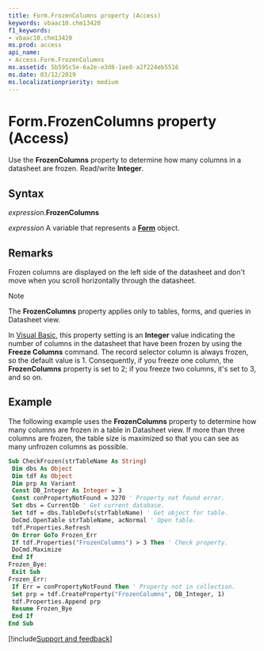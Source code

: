 ```yaml
---
title: Form.FrozenColumns property (Access)
keywords: vbaac10.chm13420
f1_keywords:
- vbaac10.chm13420
ms.prod: access
api_name:
- Access.Form.FrozenColumns
ms.assetid: 5b595c5e-6a2e-e3d8-1ae8-a2f224eb5516
ms.date: 03/12/2019
ms.localizationpriority: medium
---
```



# Form.FrozenColumns property (Access)

Use the **FrozenColumns** property to determine how many columns in a datasheet are frozen. Read/write **Integer**.


## Syntax

_expression_.**FrozenColumns**

_expression_ A variable that represents a **[Form](Access.Form.md)** object.


## Remarks

Frozen columns are displayed on the left side of the datasheet and don't move when you scroll horizontally through the datasheet.

> [!NOTE] 
> The **FrozenColumns** property applies only to tables, forms, and queries in Datasheet view.

In [Visual Basic](../access/Concepts/Settings/set-properties-by-using-visual-basic.md), this property setting is an **Integer** value indicating the number of columns in the datasheet that have been frozen by using the **Freeze Columns** command. The record selector column is always frozen, so the default value is 1. Consequently, if you freeze one column, the **FrozenColumns** property is set to 2; if you freeze two columns, it's set to 3, and so on.


## Example

The following example uses the **FrozenColumns** property to determine how many columns are frozen in a table in Datasheet view. If more than three columns are frozen, the table size is maximized so that you can see as many unfrozen columns as possible.

```vb
Sub CheckFrozen(strTableName As String) 
 Dim dbs As Object 
 Dim tdf As Object 
 Dim prp As Variant 
 Const DB_Integer As Integer = 3 
 Const conPropertyNotFound = 3270 ' Property not found error. 
 Set dbs = CurrentDb ' Get current database. 
 Set tdf = dbs.TableDefs(strTableName) ' Get object for table. 
 DoCmd.OpenTable strTableName, acNormal ' Open table. 
 tdf.Properties.Refresh 
 On Error GoTo Frozen_Err 
 If tdf.Properties("FrozenColumns") > 3 Then ' Check property. 
 DoCmd.Maximize 
 End If 
Frozen_Bye: 
 Exit Sub 
Frozen_Err: 
 If Err = conPropertyNotFound Then ' Property not in collection. 
 Set prp = tdf.CreateProperty("FrozenColumns", DB_Integer, 1) 
 tdf.Properties.Append prp 
 Resume Frozen_Bye 
 End If 
End Sub
```




[!include[Support and feedback](~/includes/feedback-boilerplate.md)]